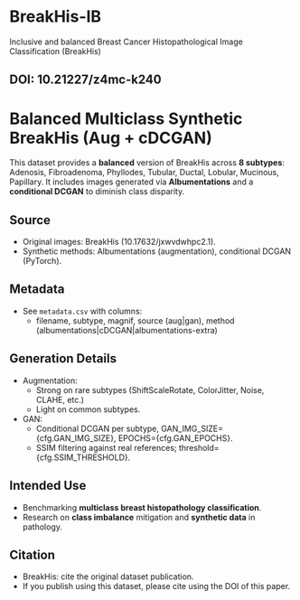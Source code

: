 # BreakHis-IB
Inclusive and balanced Breast Cancer Histopathological Image Classification (BreakHis)
## DOI: 10.21227/z4mc-k240
# Balanced Multiclass Synthetic BreakHis (Aug + cDCGAN)

This dataset provides a **balanced** version of BreakHis across **8 subtypes**:
Adenosis, Fibroadenoma, Phyllodes, Tubular, Ductal, Lobular, Mucinous, Papillary.
It includes images generated via **Albumentations** and a **conditional DCGAN** to diminish class disparity.

## Source
- Original images: BreakHis (10.17632/jxwvdwhpc2.1).
- Synthetic methods: Albumentations (augmentation), conditional DCGAN (PyTorch).

## Metadata
- See `metadata.csv` with columns:
  - filename, subtype, magnif, source (aug|gan), method (albumentations|cDCGAN|albumentations-extra)

## Generation Details
- Augmentation:
  - Strong on rare subtypes (ShiftScaleRotate, ColorJitter, Noise, CLAHE, etc.)
  - Light on common subtypes.
- GAN:
  - Conditional DCGAN per subtype, GAN_IMG_SIZE={cfg.GAN_IMG_SIZE}, EPOCHS={cfg.GAN_EPOCHS}.
  - SSIM filtering against real references; threshold={cfg.SSIM_THRESHOLD}.

## Intended Use
- Benchmarking **multiclass breast histopathology classification**.
- Research on **class imbalance** mitigation and **synthetic data** in pathology.

## Citation
- BreakHis: cite the original dataset publication.
- If you publish using this dataset, please cite using the DOI of this paper.
